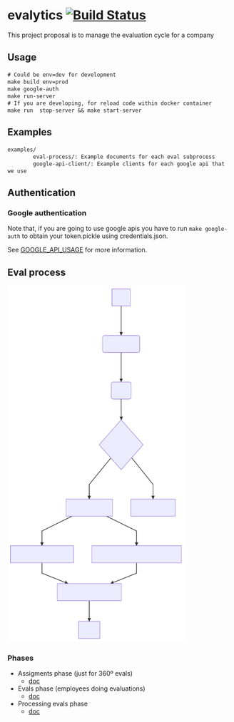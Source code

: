 # evalytics [![Build Status](https://travis-ci.org/eduardogr/evalytics.svg?branch=master)](https://travis-ci.org/eduardogr/evalytics)

This project proposal is to manage the evaluation cycle for a company

## Usage

```
# Could be env=dev for development
make build env=prod 
make google-auth
make run-server
# If you are developing, for reload code within docker container
make run  stop-server && make start-server 
```

## Examples

```
examples/
        eval-process/: Example documents for each eval subprocess
        google-api-client/: Example clients for each google api that we use
```


## Authentication

### Google authentication

Note that, if you are going to use google apis you have to run `make google-auth` to obtain
your token.pickle using credentials.json.

See [GOOGLE_API_USAGE](doc/GOOGLE_API_USAGE.md) for more information.


## Eval process

<img src="./doc/diagrams/flowchart.svg" width="400" height="800" >

### Phases

* Assigments phase (just for 360º evals)
  * [doc](doc/assignments-phase.md)
* Evals phase (employees doing evaluations) 
  * [doc](doc/evals-phase.md)
* Processing evals phase
  * [doc](doc/processing-evals-phase.md)

